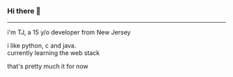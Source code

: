 ### Hi there 👋
---
i'm TJ, a 15 y/o developer from New Jersey

i like python, c and java.   
currently learning the web stack   

that's pretty much it for now
